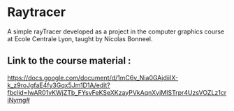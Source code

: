 # Raytracer

A simple rayTracer developed as a project in the computer graphics course at Ecole Centrale Lyon, taught by Nicolas Bonneel.

## Link to the course material :
https://docs.google.com/document/d/1mC6v_Nia0GAjdiiIX-k_z9roJgfaE4fy3Gqx5Jm1D1A/edit?fbclid=IwAR01vKWjZTb_FYsvFeKSeXKzayPVkAqnXvjMISTrpr4UzsVOZLz1criNymg#

